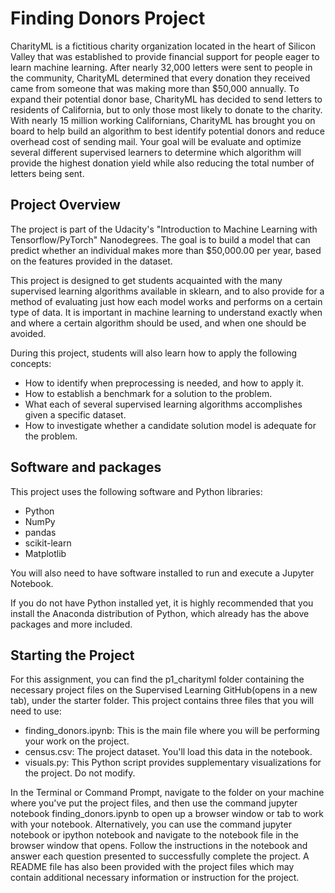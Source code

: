 # Finding Donors Project

CharityML is a fictitious charity organization located in the heart of Silicon Valley that was established to provide financial support for people eager to learn machine learning. After nearly 32,000 letters were sent to people in the community, CharityML determined that every donation they received came from someone that was making more than $50,000 annually. To expand their potential donor base, CharityML has decided to send letters to residents of California, but to only those most likely to donate to the charity. With nearly 15 million working Californians, CharityML has brought you on board to help build an algorithm to best identify potential donors and reduce overhead cost of sending mail. Your goal will be evaluate and optimize several different supervised learners to determine which algorithm will provide the highest donation yield while also reducing the total number of letters being sent.

## Project Overview

The project is part of the Udacity's "Introduction to Machine Learning with Tensorflow/PyTorch" Nanodegrees. The goal is to build a model that can predict whether an individual makes more than $50,000.00 per year, based on the features provided in the dataset.

This project is designed to get students acquainted with the many supervised learning algorithms available in sklearn, and to also provide for a method of evaluating just how each model works and performs on a certain type of data. It is important in machine learning to understand exactly when and where a certain algorithm should be used, and when one should be avoided.

During this project, students will also learn how to apply the following concepts:

* How to identify when preprocessing is needed, and how to apply it.
* How to establish a benchmark for a solution to the problem.
* What each of several supervised learning algorithms accomplishes given a specific dataset.
* How to investigate whether a candidate solution model is adequate for the problem.

## Software and packages

This project uses the following software and Python libraries:

* Python
* NumPy
* pandas
* scikit-learn
* Matplotlib

You will also need to have software installed to run and execute a Jupyter Notebook.

If you do not have Python installed yet, it is highly recommended that you install the Anaconda distribution of Python, which already has the above packages and more included.

## Starting the Project

For this assignment, you can find the p1_charityml folder containing the necessary project files on the Supervised Learning GitHub(opens in a new tab), under the starter folder. This project contains three files that you will need to use:

* finding_donors.ipynb: This is the main file where you will be performing your work on the project.
* census.csv: The project dataset. You'll load this data in the notebook.
* visuals.py: This Python script provides supplementary visualizations for the project. Do not modify.

In the Terminal or Command Prompt, navigate to the folder on your machine where you've put the project files, and then use the command jupyter notebook finding_donors.ipynb to open up a browser window or tab to work with your notebook. Alternatively, you can use the command jupyter notebook or ipython notebook and navigate to the notebook file in the browser window that opens. Follow the instructions in the notebook and answer each question presented to successfully complete the project. A README file has also been provided with the project files which may contain additional necessary information or instruction for the project.

